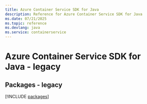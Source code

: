 ```yaml
---
title: Azure Container Service SDK for Java
description: Reference for Azure Container Service SDK for Java
ms.date: 07/21/2025
ms.topic: reference
ms.devlang: java
ms.service: containerservice
---
```

# Azure Container Service SDK for Java - legacy
## Packages - legacy
[!INCLUDE [packages](container-service-index.md)]